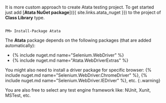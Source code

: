 It is more custom approach to create Atata testing project. To get started just add [**Atata NuGet package**]({{ site.links.atata_nuget }}) to the project of **Class Library** type.

<code class="language-nugetpm">
PM> Install-Package Atata
</code>

The **Atata** package depends on the following packages (that are added automatically):

- {% include nuget.md name="Selenium.WebDriver" %}
- {% include nuget.md name="Atata.WebDriverExtras" %}

You might also need to install a driver package for specific browser:
{% include nuget.md name="Selenium.WebDriver.ChromeDriver" %},
{% include nuget.md name="Selenium.WebDriver.IEDriver" %},
etc.
{:.warning}

You are also free to select any test engine framework like:
NUnit, Xunit, MSTest, etc.